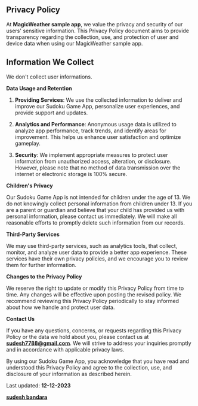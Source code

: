 ## **Privacy Policy**

At **MagicWeather sample app**, we value the privacy and security of our users' sensitive information. This Privacy Policy document aims to provide transparency regarding the collection, use, and protection of user and device data when using our MagicWeather sample app.

## **Information We Collect**

We don't collect user informations.

**Data Usage and Retention**

1. **Providing Services**: We use the collected information to deliver and improve our Sudoku Game App, personalize user experiences, and provide support and updates.

2. **Analytics and Performance**: Anonymous usage data is utilized to analyze app performance, track trends, and identify areas for improvement. This helps us enhance user satisfaction and optimize gameplay.

3. **Security**: We implement appropriate measures to protect user information from unauthorized access, alteration, or disclosure. However, please note that no method of data transmission over the internet or electronic storage is 100% secure.

**Children's Privacy**

Our Sudoku Game App is not intended for children under the age of 13. We do not knowingly collect personal information from children under 13. If you are a parent or guardian and believe that your child has provided us with personal information, please contact us immediately. We will make all reasonable efforts to promptly delete such information from our records.

**Third-Party Services**

We may use third-party services, such as analytics tools, that collect, monitor, and analyze user data to provide a better app experience. These services have their own privacy policies, and we encourage you to review them for further information.

**Changes to the Privacy Policy**

We reserve the right to update or modify this Privacy Policy from time to time. Any changes will be effective upon posting the revised policy. We recommend reviewing this Privacy Policy periodically to stay informed about how we handle and protect user data.

**Contact Us**

If you have any questions, concerns, or requests regarding this Privacy Policy or the data we hold about you, please contact us at **sudesh7788@gmail.com**. We will strive to address your inquiries promptly and in accordance with applicable privacy laws.

By using our Sudoku Game App, you acknowledge that you have read and understood this Privacy Policy and agree to the collection, use, and disclosure of your information as described herein.

Last updated: **12-12-2023**

**[sudesh bandara](https://sudeshnb.xyz)**
